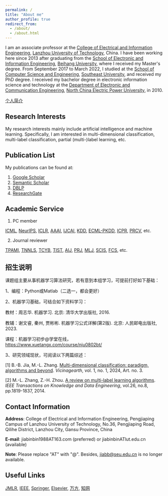 ```yaml
---
permalink: /
title: "About me"
author_profile: true
redirect_from: 
  - /about/
  - /about.html
---
```


I am an associate professor at the [College of Electrical and Information Engineering](https://dianqi.lut.edu.cn/), [Lanzhou University of Technology](https://www.lut.edu.cn/), China. I have been working here since 2013 after graduating from the [School of Electronic and Information Engineering](http://www.ee.buaa.edu.cn/), [Beihang University](https://www.buaa.edu.cn/), where I received my Master's degree. From September 2017 to March 2022, I studied at the [School of Computer Science and Engineering](https://cse.seu.edu.cn/), [Southeast University](https://www.seu.edu.cn/), and received my PhD degree. I received my bachelor degree in electronic information science and technology at the [Department of Electronic and Communication Engineering](https://dece.ncepu.edu.cn/), [North China Electric Power University](https://net.ncepu.edu.cn/), in 2010.


[个人简介](https://dianqi.lut.edu.cn/info/1151/8874.htm)

Research Interests
------

My research interests mainly include artificial intelligence and machine learning. Specifically, I am interested in multi-dimensional classification, multi-label classification, partial (multi-)label learning, etc.

Publication List
------

My publications can be found at:

1. [Google Scholar](https://scholar.google.com/citations?hl=en&user=ms6BTK4AAAAJ)
1. [Semantic Scholar](https://www.semanticscholar.org/author/Bin-Bin-Jia/66683124)
1. [DBLP](https://dblp.uni-trier.de/pid/245/3634.html)
1. [ResearchGate](https://www.researchgate.net/profile/Bin-Bin-Jia)

Academic Service
------

1. PC member

[ICML](https://icml.cc/), [NeurIPS](https://neurips.cc/), [ICLR](https://iclr.cc/), [AAAI](https://aaai.org/conference/aaai/), [IJCAI](https://www.ijcai.org/), [KDD](https://kdd.org/conferences), [ECML-PKDD](https://ecmlpkdd.org/), [ICPR](https://iapr.org/conferences/international-conference-on-pattern-recognition/), [PRCV](http://www.prcv.cn/), etc.

2. Journal reviewer

[TPAMI](https://ieeexplore.ieee.org/xpl/RecentIssue.jsp?punumber=34), [TNNLS](https://ieeexplore.ieee.org/xpl/RecentIssue.jsp?punumber=5962385), [TCYB](https://ieeexplore.ieee.org/xpl/RecentIssue.jsp?punumber=6221036), [TIST](https://dl.acm.org/journal/tist), [AIJ](https://www.sciencedirect.com/journal/artificial-intelligence), [PRJ](https://www.sciencedirect.com/journal/pattern-recognition), [MLJ](https://link.springer.com/journal/10994), [SCIS](http://scis.scichina.com/), [FCS](https://journal.hep.com.cn/fcs/EN/2095-2228/home.shtml), etc.

招生说明
------

课题组主要从事机器学习算法研究，若有意到本组学习，可提前打好如下基础：

1、编程：Python或Matlab（二选一，都会更好）

2、机器学习基础，可结合如下资料学习：

教材：周志华. 机器学习. 北京: 清华大学出版社, 2016.

教辅：谢文睿, 秦州, 贾彬彬.  机器学习公式详解(第2版). 北京: 人民邮电出版社, 2023.

课程：机器学习初步@学堂在线，https://www.xuetangx.com/course/nju0802bt/

3、研究领域现状，可阅读以下两篇综述：

[1] B.-B. Jia, M.-L. Zhang. [Multi-dimensional classification: paradigm, algorithms and beyond](https://doi.org/10.1007/s44336-024-00004-7). *Vicinagearth*, vol. 1, no. 1, 2024, Art. no. 3. 

[2] M.-L. Zhang, Z.-H. Zhou. [A review on multi-label learning algorithms](https://doi.org/10.1109/TKDE.2013.39). *IEEE Transactions on Knowledge and Data Engineering*, vol.26, no.8, pp.1819-1837, 2014.

Contact Information
------

**Address**: College of Electrical and Information Engineering, Pengjiaping Campus of Lanzhou University of Technology, No.36, Pengjiaping Road, Qilihe District, Lanzhou City, Gansu Province, China

**E-mail**: jiabinbin1988AT163.com (preferred) or jiabinbinATlut.edu.cn (available)

**Note**: Please replace "AT" with "@". Besides, jiabb@seu.edu.cn is no longer available.

Useful Links
------

[JMLR](https://jmlr.org/), [IEEE](https://ieeexplore.ieee.org/Xplore/home.jsp), [Springer](https://link.springer.com/), [Elsevier](https://www.sciencedirect.com/), [万方](https://c.wanfangdata.com.cn/periodical), [知网](https://www.cnki.net/) 
